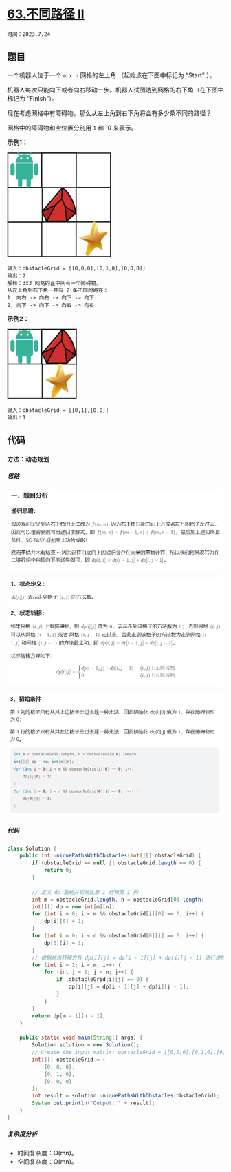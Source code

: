 # [63.不同路径 II](https://leetcode.cn/problems/unique-paths-ii/)

`时间：2023.7.24`

## 题目

一个机器人位于一个 `m x n` 网格的左上角 （起始点在下图中标记为 “Start” ）。

机器人每次只能向下或者向右移动一步。机器人试图达到网格的右下角（在下图中标记为 “Finish”）。

现在考虑网格中有障碍物。那么从左上角到右下角将会有多少条不同的路径？

网格中的障碍物和空位置分别用 `1` 和 `0 来表示。

**示例1：**

![1](pictures/robot1.jpg)

```
输入：obstacleGrid = [[0,0,0],[0,1,0],[0,0,0]]
输出：2
解释：3x3 网格的正中间有一个障碍物。
从左上角到右下角一共有 2 条不同的路径：
1. 向右 -> 向右 -> 向下 -> 向下
2. 向下 -> 向下 -> 向右 -> 向右
```

**示例2：**

![2](pictures/robot2.jpg)

```
输入：obstacleGrid = [[0,1],[0,0]]
输出：1
```

## 代码

#### 方法：动态规划

##### 思路

![3](pictures/1.png)

![4](pictures/2.png)

![5](pictures/3.png)

##### 代码

```java
class Solution {
    public int uniquePathsWithObstacles(int[][] obstacleGrid) {
        if (obstacleGrid == null || obstacleGrid.length == 0) {
            return 0;
        }

        // 定义 dp 数组并初始化第 1 行和第 1 列
        int m = obstacleGrid.length, n = obstacleGrid[0].length;
        int[][] dp = new int[m][n];
        for (int i = 0; i < m && obstacleGrid[i][0] == 0; i++) {
            dp[i][0] = 1;
        }
        for (int i = 0; i < n && obstacleGrid[0][i] == 0; i++) {
            dp[0][i] = 1;
        }
        // 根据状态转移方程 dp[i][j] = dp[i - 1][j] + dp[i][j - 1] 进行递推。
        for (int i = 1; i < m; i++) {
            for (int j = 1; j < n; j++) {
                if (obstacleGrid[i][j] == 0) {
                    dp[i][j] = dp[i - 1][j] + dp[i][j - 1];
                }
            }
        }
        return dp[m - 1][n - 1];
    }

    public static void main(String[] args) {
        Solution solution = new Solution();
        // Create the input matrix: obstacleGrid = [[0,0,0],[0,1,0],[0,0,0]]
        int[][] obstacleGrid = {
            {0, 0, 0},
            {0, 1, 0},
            {0, 0, 0}
        };
        int result = solution.uniquePathsWithObstacles(obstacleGrid);
        System.out.println("Output: " + result);
    }
}
```

##### 复杂度分析

- 时间复杂度：O(mn)。
- 空间复杂度：O(mn)。